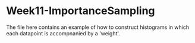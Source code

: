 # Week11-ImportanceSampling

The file here contains an example of how to construct histograms in which each datapoint is accompnanied by a 'weight'.
